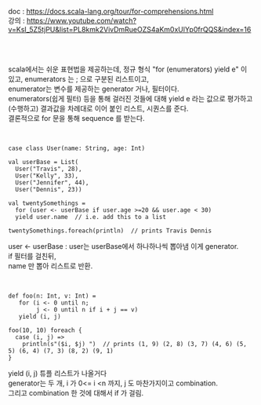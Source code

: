 doc : https://docs.scala-lang.org/tour/for-comprehensions.html   
강의 : https://www.youtube.com/watch?v=KsI_5Z5tjPU&list=PL8kmk2VivDmRueOZS4aKm0xUlYp0frQQS&index=16

<br/><br/>

   
scala에서는 쉬운 표현법을 제공하는데, 정규 형식 "for (enumerators) yield e" 이 있고, enumerators 는 ; 으로 구분된 리스트이고,    
enumerator는 변수를 제공하는 generator 거나, 필터이다.    
enumerators(쉽게 필터) 등을 통해 걸러진 것들에 대해 yield e 라는 값으로 평가하고(수행하고) 결과값을 차례대로 이어 붙인 리스트, 시퀀스를 준다.    
결론적으로 for 문을 통해 sequence 를 받는다.
   
<br/>

```
case class User(name: String, age: Int)

val userBase = List(
  User("Travis", 28),
  User("Kelly", 33),
  User("Jennifer", 44),
  User("Dennis", 23))

val twentySomethings =
  for (user <- userBase if user.age >=20 && user.age < 30)
  yield user.name  // i.e. add this to a list 

twentySomethings.foreach(println)  // prints Travis Dennis
```

user <- userBase : user는 userBase에서 하나하나씩 뽑아냄 이게 generator.    
if 필터를 걸친뒤,    
name 만 뽑아 리스트로 반환.    

<br/>

```
def foo(n: Int, v: Int) =
   for (i <- 0 until n;
        j <- 0 until n if i + j == v)
   yield (i, j)

foo(10, 10) foreach {
  case (i, j) =>
    println(s"($i, $j) ")  // prints (1, 9) (2, 8) (3, 7) (4, 6) (5, 5) (6, 4) (7, 3) (8, 2) (9, 1)
}

```
yield (i, j) 튜플 리스트가 나올거다     
generator는 두 개, i 가 0<= i <n 까지, j 도 마찬가지이고 combination.   
그리고 combination 한 것에 대해서 if 가 걸림.    



